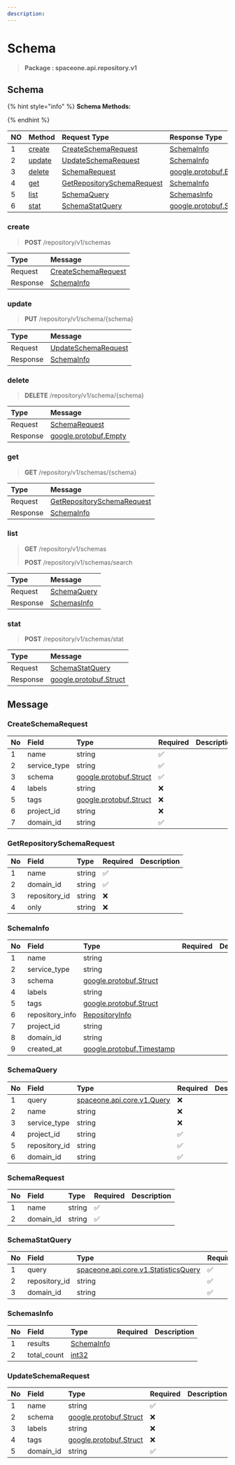 ```yaml
---
description:  
---
```

# Schema

>  **Package : spaceone.api.repository.v1**

## Schema

{% hint style="info" %}
**Schema Methods:**

{%  endhint %}


| NO |  Method | Request Type | Response Type | Description |
| :--- | :--- | :--- | :--- | :--- |
| 1 | [create](Schema.md#create)| [CreateSchemaRequest](Schema.md#createschemarequest) | [SchemaInfo](Schema.md#schemainfo) |  |
| 2 | [update](Schema.md#update)| [UpdateSchemaRequest](Schema.md#updateschemarequest) | [SchemaInfo](Schema.md#schemainfo) |  |
| 3 | [delete](Schema.md#delete)| [SchemaRequest](Schema.md#schemarequest) |[google.protobuf.Empty](https://github.com/protocolbuffers/protobuf/blob/master/src/google/protobuf/empty.proto)|  |
| 4 | [get](Schema.md#get)| [GetRepositorySchemaRequest](Schema.md#getrepositoryschemarequest) | [SchemaInfo](Schema.md#schemainfo) |  |
| 5 | [list](Schema.md#list)| [SchemaQuery](Schema.md#schemaquery) | [SchemasInfo](Schema.md#schemasinfo) |  |
| 6 | [stat](Schema.md#stat)| [SchemaStatQuery](Schema.md#schemastatquery) |[google.protobuf.Struct](https://github.com/protocolbuffers/protobuf/blob/master/src/google/protobuf/struct.proto)|  |

### create
> **POST** /repository/v1/schemas
>



| Type | Message |
| :--- | :--- |
| Request | [CreateSchemaRequest](Schema.md#createschemarequest) |
| Response |  [SchemaInfo](Schema.md#schemainfo)  |



### update
> **PUT** /repository/v1/schema/{schema}
>



| Type | Message |
| :--- | :--- |
| Request | [UpdateSchemaRequest](Schema.md#updateschemarequest) |
| Response |  [SchemaInfo](Schema.md#schemainfo)  |



### delete
> **DELETE** /repository/v1/schema/{schema}
>



| Type | Message |
| :--- | :--- |
| Request | [SchemaRequest](Schema.md#schemarequest) |
| Response | [google.protobuf.Empty](https://github.com/protocolbuffers/protobuf/blob/master/src/google/protobuf/empty.proto) |



### get
> **GET** /repository/v1/schemas/{schema}
>



| Type | Message |
| :--- | :--- |
| Request | [GetRepositorySchemaRequest](Schema.md#getrepositoryschemarequest) |
| Response |  [SchemaInfo](Schema.md#schemainfo)  |



### list
> **GET** /repository/v1/schemas
>
> **POST** /repository/v1/schemas/search




| Type | Message |
| :--- | :--- |
| Request | [SchemaQuery](Schema.md#schemaquery) |
| Response |  [SchemasInfo](Schema.md#schemasinfo)  |



### stat
> **POST** /repository/v1/schemas/stat
>



| Type | Message |
| :--- | :--- |
| Request | [SchemaStatQuery](Schema.md#schemastatquery) |
| Response | [google.protobuf.Struct](https://github.com/protocolbuffers/protobuf/blob/master/src/google/protobuf/struct.proto) |





## Message

### CreateSchemaRequest
| No | Field | Type | Required | Description |
| :--- | :--- | :--- | :--- | :--- |
| 1 | name |string |✅ ||
| 2 | service_type |string |✅ ||
| 3 | schema |[google.protobuf.Struct](https://github.com/protocolbuffers/protobuf/blob/master/src/google/protobuf/struct.proto) |✅ ||
| 4 | labels |string |❌ ||
| 5 | tags |[google.protobuf.Struct](https://github.com/protocolbuffers/protobuf/blob/master/src/google/protobuf/struct.proto) |❌ ||
| 6 | project_id |string |❌ ||
| 7 | domain_id |string |✅ ||

### GetRepositorySchemaRequest
| No | Field | Type | Required | Description |
| :--- | :--- | :--- | :--- | :--- |
| 1 | name |string |✅ ||
| 2 | domain_id |string |✅ ||
| 3 | repository_id |string |❌ ||
| 4 | only |string |❌ ||

### SchemaInfo
| No | Field | Type | Required | Description |
| :--- | :--- | :--- | :--- | :--- |
| 1 | name |string | ||
| 2 | service_type |string | ||
| 3 | schema |[google.protobuf.Struct](https://github.com/protocolbuffers/protobuf/blob/master/src/google/protobuf/struct.proto) | ||
| 4 | labels |string | ||
| 5 | tags |[google.protobuf.Struct](https://github.com/protocolbuffers/protobuf/blob/master/src/google/protobuf/struct.proto) | ||
| 6 | repository_info |[RepositoryInfo](Schema.md#repositoryinfo) | ||
| 7 | project_id |string | ||
| 8 | domain_id |string | ||
| 9 | created_at |[google.protobuf.Timestamp](https://github.com/protocolbuffers/protobuf/blob/master/src/google/protobuf/timestamp.proto) | ||

### SchemaQuery
| No | Field | Type | Required | Description |
| :--- | :--- | :--- | :--- | :--- |
| 1 | query |[spaceone.api.core.v1.Query](https://spaceone-dev.gitbook.io/api-reference/common-v1/search-query) |❌ ||
| 2 | name |string |❌ ||
| 3 | service_type |string |❌ ||
| 4 | project_id |string |✅ ||
| 5 | repository_id |string |✅ ||
| 6 | domain_id |string |✅ ||

### SchemaRequest
| No | Field | Type | Required | Description |
| :--- | :--- | :--- | :--- | :--- |
| 1 | name |string |✅ ||
| 2 | domain_id |string |✅ ||

### SchemaStatQuery
| No | Field | Type | Required | Description |
| :--- | :--- | :--- | :--- | :--- |
| 1 | query |[spaceone.api.core.v1.StatisticsQuery](https://spaceone-dev.gitbook.io/api-reference/common-v1/statistics-query) |✅ ||
| 2 | repository_id |string |✅ ||
| 3 | domain_id |string |✅ ||

### SchemasInfo
| No | Field | Type | Required | Description |
| :--- | :--- | :--- | :--- | :--- |
| 1 | results |[SchemaInfo](Schema.md#schemainfo) | ||
| 2 | total_count |[int32](https://github.com/protocolbuffers/protobuf/blob/master/src/google/protobuf/type.proto) | ||

### UpdateSchemaRequest
| No | Field | Type | Required | Description |
| :--- | :--- | :--- | :--- | :--- |
| 1 | name |string |✅ ||
| 2 | schema |[google.protobuf.Struct](https://github.com/protocolbuffers/protobuf/blob/master/src/google/protobuf/struct.proto) |❌ ||
| 3 | labels |string |❌ ||
| 4 | tags |[google.protobuf.Struct](https://github.com/protocolbuffers/protobuf/blob/master/src/google/protobuf/struct.proto) |❌ ||
| 5 | domain_id |string |✅ ||
